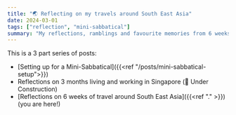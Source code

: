 ```yaml
---
title: "🌏 Reflecting on my travels around South East Asia"
date: 2024-03-01
tags: ["reflection", "mini-sabbatical"]
summary: "My reflections, ramblings and favourite memories from 6 weeks of travel around South East Asia"
---
```


This is a 3 part series of posts:

- [Setting up for a Mini-Sabbatical]({{<ref "/posts/mini-sabbatical-setup">}})
- Reflections on 3 months living and working in Singapore (🚧 Under Construction)
- [Reflections on 6 weeks of travel around South East Asia]({{<ref "." >}}) (you are here!)

